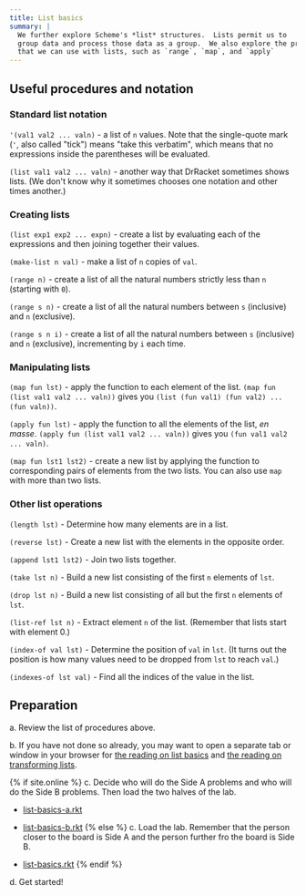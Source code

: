 ```yaml
---
title: List basics
summary: |
  We further explore Scheme's *list* structures.  Lists permit us to
  group data and process those data as a group.  We also explore the procedures
  that we can use with lists, such as `range`, `map`, and `apply`
---
```


## Useful procedures and notation

### Standard list notation

`'(val1 val2 ... valn)` - a list of `n` values.  Note that the
single-quote mark (`'`, also called "tick") means "take this
verbatim", which means that no expressions inside the parentheses
will be evaluated.

`(list val1 val2 ... valn)` - another way that DrRacket sometimes 
shows lists. (We don't know why it sometimes chooses one notation
and other times another.)

### Creating lists

`(list exp1 exp2 ... expn)` - create a list by evaluating each of the
expressions and then joining together their values.

`(make-list n val)` - make a list of `n` copies of `val`.

`(range n)` - create a list of all the natural numbers strictly less
than `n` (starting with `0`).

`(range s n)` - create a list of all the natural numbers between `s`
(inclusive) and `n` (exclusive).

`(range s n i)` - create a list of all the natural numbers between `s`
(inclusive) and `n` (exclusive), incrementing by `i` each time.

### Manipulating lists

`(map fun lst)` - apply the function to each element of the list.
`(map fun (list val1 val2 ... valn))` gives you
`(list (fun val1) (fun val2) ... (fun valn))`.

`(apply fun lst)` - apply the function to all the elements of the
list, _en masse_.  `(apply fun (list val1 val2 ... valn))` gives
you `(fun val1 val2 ... valn)`.

`(map fun lst1 lst2)` - create a new list by applying the function to
corresponding pairs of elements from the two lists.  You can also use
`map` with more than two lists.

### Other list operations

`(length lst)` - Determine how many elements are in a list.

`(reverse lst)` - Create a new list with the elements in the opposite
order.

`(append lst1 lst2)` - Join two lists together.

`(take lst n)` - Build a new list consisting of the first `n` elements
of `lst`.

`(drop lst n)` - Build a new list consisting of all but the first `n` 
elements of `lst`.

`(list-ref lst n)` - Extract element `n` of the list.  (Remember that
lists start with element 0.)

`(index-of val lst)` - Determine the position of `val` in `lst`.  (It
turns out the position is how many values need to be dropped
from `lst` to reach `val`.)

`(indexes-of lst val)` - Find all the indices of the value in the list.

## Preparation

a. Review the list of procedures above.

b. If you have not done so already, you may want to open a separate tab or window in your browser for [the reading on list basics](../readings/list-basics) and [the reading on transforming lists](../readings/list-transform).

{% if site.online %}
c. Decide who will do the Side A problems and who will do the Side B problems.
Then load the two halves of the lab.

* [list-basics-a.rkt](../code/labs/list-basics-a.rkt)
* [list-basics-b.rkt](../code/labs/list-basics-b.rkt)
{% else %}
c. Load the lab.  Remember that the person closer to the board is Side A and the person further fro the board is Side B.

* [list-basics.rkt](../code/labs/list-basics.rkt)
{% endif %}

d. Get started!

